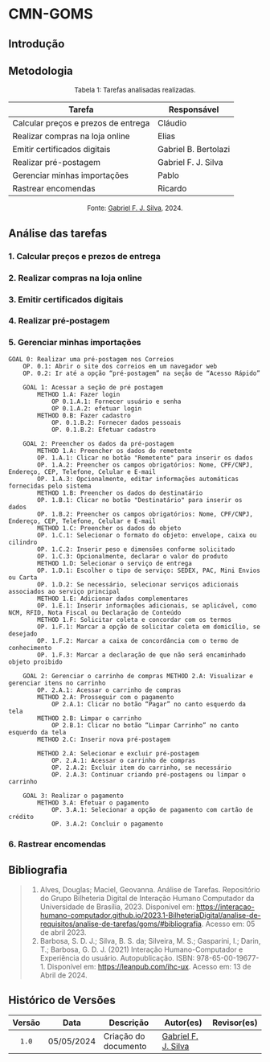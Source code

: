 # CMN-GOMS

## Introdução

## Metodologia 

<font size="2"><p style="text-align: center">Tabela 1: Tarefas analisadas realizadas.</p></font>

<center>

| Tarefa | Responsável |
| --- | --- |
| Calcular preços e prezos de entrega | Cláudio |
| Realizar compras na loja online | Elias |
| Emitir certificados digitais | Gabriel B. Bertolazi |
| Realizar pré-postagem | Gabriel F. J. Silva|
| Gerenciar minhas importações| Pablo |
| Rastrear encomendas | Ricardo |

</center>

<font size="2"><p style="text-align: center">Fonte: [Gabriel F. J. Silva](https://github.com/MMcLovin), 2024.</p></font>

## Análise das tarefas

### 1. Calcular preços e prezos de entrega


### 2. Realizar compras na loja online


### 3. Emitir certificados digitais


### 4. Realizar pré-postagem


### 5. Gerenciar minhas importações
```
GOAL 0: Realizar uma pré-postagem nos Correios 
    OP. 0.1: Abrir o site dos correios em um navegador web
    OP. 0.2: Ir até a opção “pré-postagem” na seção de “Acesso Rápido”
    
    GOAL 1: Acessar a seção de pré postagem
        METHOD 1.A: Fazer login 
            OP 0.1.A.1: Fornecer usuário e senha
            OP 0.1.A.2: efetuar login
        METHOD 0.B: Fazer cadastro 
            OP. 0.1.B.2: Fornecer dados pessoais
            OP. 0.1.B.2: Efetuar cadastro

    GOAL 2: Preencher os dados da pré-postagem 
        METHOD 1.A: Preencher os dados do remetente
        OP. 1.A.1: Clicar no botão "Remetente" para inserir os dados
        OP. 1.A.2: Preencher os campos obrigatórios: Nome, CPF/CNPJ, Endereço, CEP, Telefone, Celular e E-mail
        OP. 1.A.3: Opcionalmente, editar informações automáticas fornecidas pelo sistema
        METHOD 1.B: Preencher os dados do destinatário
        OP. 1.B.1: Clicar no botão "Destinatário" para inserir os dados
        OP. 1.B.2: Preencher os campos obrigatórios: Nome, CPF/CNPJ, Endereço, CEP, Telefone, Celular e E-mail
        METHOD 1.C: Preencher os dados do objeto
        OP. 1.C.1: Selecionar o formato do objeto: envelope, caixa ou cilindro
        OP. 1.C.2: Inserir peso e dimensões conforme solicitado
        OP. 1.C.3: Opcionalmente, declarar o valor do produto
        METHOD 1.D: Selecionar o serviço de entrega
        OP. 1.D.1: Escolher o tipo de serviço: SEDEX, PAC, Mini Envios ou Carta
        OP. 1.D.2: Se necessário, selecionar serviços adicionais associados ao serviço principal
        METHOD 1.E: Adicionar dados complementares
        OP. 1.E.1: Inserir informações adicionais, se aplicável, como NCM, RFID, Nota Fiscal ou Declaração de Conteúdo
        METHOD 1.F: Solicitar coleta e concordar com os termos
        OP. 1.F.1: Marcar a opção de solicitar coleta em domicílio, se desejado
        OP. 1.F.2: Marcar a caixa de concordância com o termo de conhecimento
        OP. 1.F.3: Marcar a declaração de que não será encaminhado objeto proibido

    GOAL 2: Gerenciar o carrinho de compras METHOD 2.A: Visualizar e gerenciar itens no carrinho
        OP. 2.A.1: Acessar o carrinho de compras
        METHOD 2.A: Prosseguir com o pagamento
            OP 2.A.1: Clicar no botão “Pagar” no canto esquerdo da tela
        METHOD 2.B: Limpar o carrinho
            OP 2.B.1: Clicar no botão “Limpar Carrinho” no canto esquerdo da tela
        METHOD 2.C: Inserir nova pré-postagem

        METHOD 2.A: Selecionar e excluir pré-postagem
            OP. 2.A.1: Acessar o carrinho de compras
            OP. 2.A.2: Excluir item do carrinho, se necessário
            OP. 2.A.3: Continuar criando pré-postagens ou limpar o carrinho

    GOAL 3: Realizar o pagamento 
        METHOD 3.A: Efetuar o pagamento
            OP. 3.A.1: Selecionar a opção de pagamento com cartão de crédito
            OP. 3.A.2: Concluir o pagamento

```

### 6. Rastrear encomendas


## Bibliografia

> 1. Alves, Douglas; Maciel, Geovanna. Análise de Tarefas. Repositório do Grupo Bilheteria Digital de Interação Humano Computador da Universidade de Brasília, 2023. Disponível em: <https://interacao-humano-computador.github.io/2023.1-BilheteriaDigital/analise-de-requisitos/analise-de-tarefas/goms/#bibliografia>. Acesso em: 05 de abril 2023.
> 2. Barbosa, S. D. J.; Silva, B. S. da; Silveira, M. S.; Gasparini, I.; Darin, T.; Barbosa, G. D. J. (2021) Interação Humano-Computador e Experiência do usuário. Autopublicação. ISBN: 978-65-00-19677-1. Disponível em: <https://leanpub.com/ihc-ux>. Acesso em:  13 de Abril de 2024.


## Histórico de Versões

| Versão | Data | Descrição | Autor(es) | Revisor(es) |
| :----: | :--: | --------- | ----------- | ------ |
| `1.0`  | 05/05/2024 | Criação do documento | [Gabriel F. J. Silva](https://github.com/MMcLovin) |  |